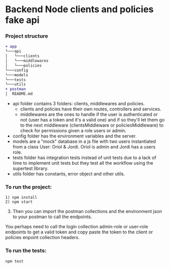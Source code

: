 # Backend Node clients and policies fake api

### Project structure


```diff
+ app
└───api
│   └───clients
│   └───middlewares
│   └───policies
└───config
└───models
└───tests
└───utils
+ postman
│  README.md
```

* api folder contains 3 folders: clients, middlewares and policies.
    * clients and policies have their own routes, controllers and services.
    * middlewares are the ones to handle if the user is authenticated or not (user has a token and it's a valid one) and if so they'll let them go to the next middleware (clientsMiddleware or policiesMiddleware) to check for permissions given a role users or admin.
* config folder has the environment variables and the server.
* models are a "mock" database in a js file with two users instantiated from a class User: Oriol & Jordi. Oriol is admin and Jordi has a users role.
* tests folder has integration tests instead of unit tests due to a lack of time to implement unit tests but they test all the workflow using the supertest library.
* utils folder has constants, error object and other utils.


### To run the project:

```
1) npm install
2) npm start
```
3) Then you can import the postman collections and the environment json to your postman to call the endpoints. 

You perhaps need to call the login collection admin-role or user-role endpoints to get a valid token and copy paste the token to the client or policies enpoint collection headers.

### To run the tests:
```
npm test
```